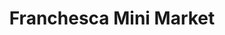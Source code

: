 ---
title: "Franchesca Mini Market"
url: /philadelphia/franchesca-mini-market/
shop: convenience
---